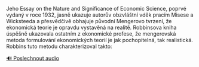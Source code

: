 
Jeho Essay on the Nature and Significance of Economic Science, poprvé vydaný v roce 1932, jasně ukazuje autorův obzvláštní vděk pracím Misese a Wicksteeda a přesvědčivě obhajuje původní Mengerovo tvrzení, že ekonomická teorie je opravdu vystavěná na realitě. Robbinsova kniha úspěšně ukazovala ostatním z ekonomické profese, že mengerovská metoda formulování ekonomických teorií je jak pochopitelná, tak realistická. Robbins tuto metodu charakterizoval takto:

[🔊 Poslechnout audio](/data/7-paragraphs/audio/chapter_181/para_003-Jeho-Essay-on-the-Nature-and-Significance-of-Econo.mp3)
